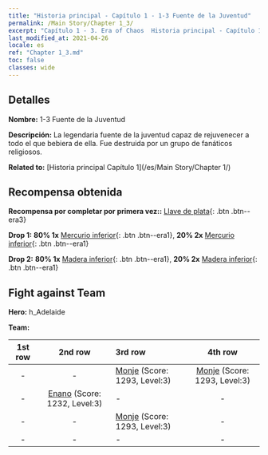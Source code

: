 ```yaml
---
title: "Historia principal - Capítulo 1 - 1-3 Fuente de la Juventud"
permalink: /Main Story/Chapter 1_3/
excerpt: "Capítulo 1 - 3. Era of Chaos  Historia principal - Capítulo 1_3. 1-3 Fuente de la Juventud"
last_modified_at: 2021-04-26
locale: es
ref: "Chapter 1_3.md"
toc: false
classes: wide
---
```


## Detalles

 **Nombre:** 1-3 Fuente de la Juventud

 **Descripción:** La legendaria fuente de la juventud capaz de rejuvenecer a todo el que bebiera de ella. Fue destruida por un grupo de fanáticos religiosos.

 **Related to:** [Historia principal Capítulo 1](/es/Main Story/Chapter 1/)

## Recompensa obtenida

 **Recompensa por completar por primera vez::** [Llave de plata](/ItemsES/con_693/){: .btn .btn--era3}

 **Drop 1:** **80% 1x** [Mercurio inferior](/ItemsES/mat_2/){: .btn .btn--era1}, **20% 2x** [Mercurio inferior](/ItemsES/mat_2/){: .btn .btn--era1}

 **Drop 2:** **80% 1x** [Madera inferior](/ItemsES/mat_1/){: .btn .btn--era1}, **20% 2x** [Madera inferior](/ItemsES/mat_1/){: .btn .btn--era1}


## Fight against Team
 **Hero:** h_Adelaide

 **Team:**


  | 1st row | 2nd row | 3rd row | 4th row |
  |:----:|:----:|:----|:----:|
  | - | - | [Monje](/es/units/Monk/) (Score: 1293, Level:3)  | [Monje](/es/units/Monk/) (Score: 1293, Level:3)  |
  | - | [Enano](/es/units/Dwarf/) (Score: 1232, Level:3)  | - | - |
  | - | - | [Monje](/es/units/Monk/) (Score: 1293, Level:3)  | - |
  | - | - | - | - |



